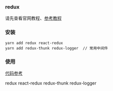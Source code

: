 ### redux

请先查看官网教程、[参考教程](https://github.com/react-guide/redux-tutorial-cn)  


### 安装

`````
yarn add redux react-redux
yarn add redux-thunk redux-logger  // 常用中间件

`````

### 使用
[代码参考](git@github.com:HE77XTL/ds-react-manage.git) 



redux react-redux redux-thunk redux-logger

